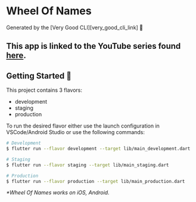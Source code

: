 # Wheel Of Names

Generated by the [Very Good CLI][very_good_cli_link] 🤖

This app is linked to the YouTube series found [here](https://youtu.be/6ZnF6rSejW8).
---

## Getting Started 🚀

This project contains 3 flavors:

- development
- staging
- production

To run the desired flavor either use the launch configuration in VSCode/Android Studio or use the
following commands:

```sh
# Development
$ flutter run --flavor development --target lib/main_development.dart

# Staging
$ flutter run --flavor staging --target lib/main_staging.dart

# Production
$ flutter run --flavor production --target lib/main_production.dart
```

_\*Wheel Of Names works on iOS, Android._

